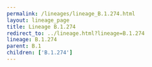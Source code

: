 ```yaml
---
permalink: /lineages/lineage_B.1.274.html
layout: lineage_page
title: Lineage B.1.274
redirect_to: ../lineage.html?lineage=B.1.274
lineage: B.1.274
parent: B.1
children: ['B.1.274']
---
```

